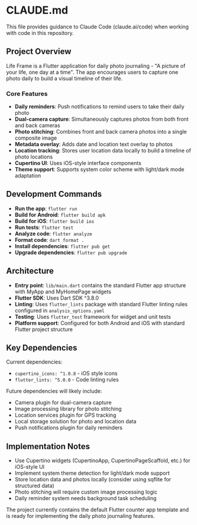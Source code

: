 # CLAUDE.md

This file provides guidance to Claude Code (claude.ai/code) when working with code in this repository.

## Project Overview

Life Frame is a Flutter application for daily photo journaling - "A picture of your life, one day at a time". The app encourages users to capture one photo daily to build a visual timeline of their life.

### Core Features
- **Daily reminders**: Push notifications to remind users to take their daily photo
- **Dual-camera capture**: Simultaneously captures photos from both front and back cameras
- **Photo stitching**: Combines front and back camera photos into a single composite image
- **Metadata overlay**: Adds date and location text overlay to photos
- **Location tracking**: Stores user location data locally to build a timeline of photo locations
- **Cupertino UI**: Uses iOS-style interface components
- **Theme support**: Supports system color scheme with light/dark mode adaptation

## Development Commands

- **Run the app**: `flutter run`
- **Build for Android**: `flutter build apk`
- **Build for iOS**: `flutter build ios`
- **Run tests**: `flutter test`
- **Analyze code**: `flutter analyze`
- **Format code**: `dart format .`
- **Install dependencies**: `flutter pub get`
- **Upgrade dependencies**: `flutter pub upgrade`

## Architecture

- **Entry point**: `lib/main.dart` contains the standard Flutter app structure with MyApp and MyHomePage widgets
- **Flutter SDK**: Uses Dart SDK ^3.8.0
- **Linting**: Uses `flutter_lints` package with standard Flutter linting rules configured in `analysis_options.yaml`
- **Testing**: Uses `flutter_test` framework for widget and unit tests
- **Platform support**: Configured for both Android and iOS with standard Flutter project structure

## Key Dependencies

Current dependencies:
- `cupertino_icons: ^1.0.8` - iOS style icons
- `flutter_lints: ^5.0.0` - Code linting rules

Future dependencies will likely include:
- Camera plugin for dual-camera capture
- Image processing library for photo stitching
- Location services plugin for GPS tracking
- Local storage solution for photo and location data
- Push notifications plugin for daily reminders

## Implementation Notes

- Use Cupertino widgets (CupertinoApp, CupertinoPageScaffold, etc.) for iOS-style UI
- Implement system theme detection for light/dark mode support
- Store location data and photos locally (consider using sqflite for structured data)
- Photo stitching will require custom image processing logic
- Daily reminder system needs background task scheduling

The project currently contains the default Flutter counter app template and is ready for implementing the daily photo journaling features.